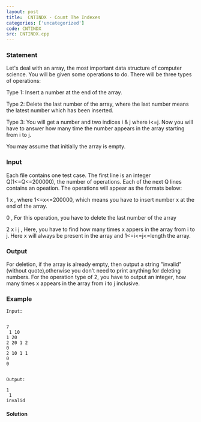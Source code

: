 ```yaml
---
layout: post
title:  CNTINDX - Count The Indexes
categories: ['uncategorized']
code: CNTINDX
src: CNTINDX.cpp
---
```


### **Statement**

Let's deal with an array, the most important data structure of computer
science. You will be given some operations to do. There will be three types of
operations:

Type 1: Insert a number at the end of the array.

Type 2: Delete the last number of the array, where the last number means the
latest number which has been inserted.

Type 3: You will get a number and two indices i & j where i<=j. Now you will
have to answer how many time the number appears in the array starting from i
to j.

You may assume that initially the array is empty.

### Input

Each file contains one test case. The first line is an integer
Q(1<=Q<=200000), the number of operations. Each of the next Q lines contains
an opeation. The operations will appear as the formats below:

1 x , where 1<=x<=200000, which means you have to insert number x at the end
of the array.

0 , For this operation, you have to delete the last number of the array

2 x i j , Here, you have to find how many times x appers in the array from i
to j. Here x will always be present in the array and 1<=i<=j<=length the
array.

### Output

For deletion, if the array is already empty, then output a string "invalid"
(without quote),otherwise you don't need to print anything for deleting
numbers. For the operation type of 2, you have to output an integer, how many
times x appears in the array from i to j inclusive.

### Example

    
    
    Input:
    
    
    7  
     1 10  
    1 20  
    2 20 1 2  
    0  
    2 10 1 1  
    0  
    0 
    
    
    Output:
    1  
     1  
    invalid 



#### **Solution**



